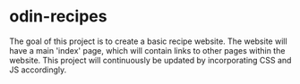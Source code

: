 # odin-recipes
The goal of this project is to create a basic recipe website.
The website will have a main 'index' page, which will contain links to other
pages within the website.
This project will continuously be updated by incorporating CSS and JS accordingly.